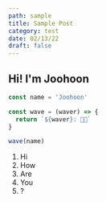 ```yaml
---
path: sample
title: Sample Post
category: test
date: 02/13/22
draft: false
---
```


## Hi! I'm Joohoon

```js
const name = 'Joohoon'

const wave = (waver) => {
  return `${waver}: 👋🏻`
}

wave(name)
```

1. Hi
2. How
3. Are
4. You
5. ?
